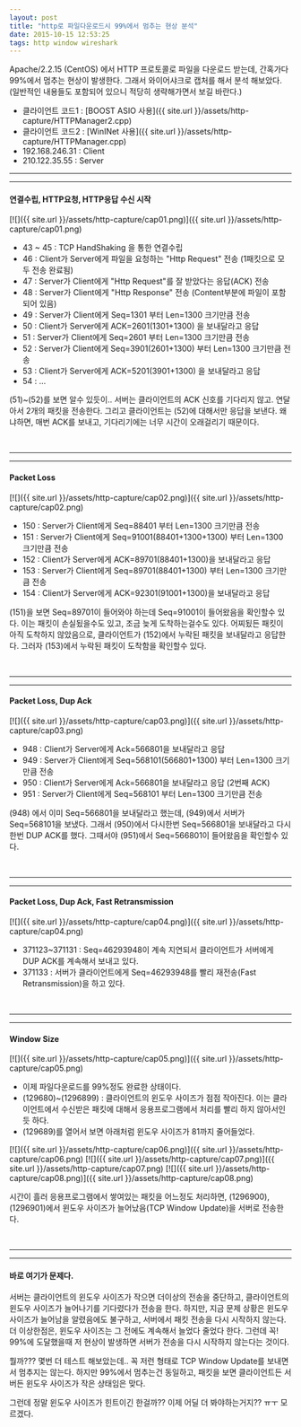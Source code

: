 ```yaml
---
layout: post
title: "http로 파일다운로드시 99%에서 멈추는 현상 분석"
date: 2015-10-15 12:53:25
tags: http window wireshark
---
```


Apache/2.2.15 (CentOS) 에서 HTTP 프로토콜로 파일을 다운로드 받는데, 간혹가다 99%에서 멈추는 현상이 발생한다. 그래서 와이어샤크로 캡처를 해서 분석 해보았다. (일반적인 내용들도 포함되어 있으니 적당히 생략해가면서 보길 바란다.)

- 클라이언트 코드1 : [BOOST ASIO 사용]({{ site.url }}/assets/http-capture/HTTPManager2.cpp)  
- 클라이언트 코드2 : [WinINet 사용]({{ site.url }}/assets/http-capture/HTTPManager.cpp)
- 192.168.246.31 : Client
- 210.122.35.55 : Server

***************************************************
***************************************************

#### 연결수립, HTTP요청, HTTP응답 수신 시작

[![]({{ site.url }}/assets/http-capture/cap01.png)]({{ site.url }}/assets/http-capture/cap01.png)

- 43 ~ 45 : TCP HandShaking 을 통한 연결수립
- 46 : Client가 Server에게 파일을 요청하는 "Http Request" 전송 (1패킷으로 모두 전송 완료됨)
- 47 : Server가 Client에게 "Http Request"를 잘 받았다는 응답(ACK) 전송
- 48 : Server가 Client에게 "Http Response" 전송 (Content부분에 파일이 포함되어 있음)
- 49 : Server가 Client에게 Seq=1301 부터 Len=1300 크기만큼 전송
- 50 : Client가 Server에게 ACK=2601(1301+1300) 을 보내달라고 응답
- 51 : Server가 Client에게 Seq=2601 부터 Len=1300 크기만큼 전송
- 52 : Server가 Client에게 Seq=3901(2601+1300) 부터 Len=1300 크기만큼 전송
- 53 : Client가 Server에게 ACK=5201(3901+1300) 을 보내달라고 응답
- 54 : ...

(51)~(52)를 보면 알수 있듯이.. 서버는 클라이언트의 ACK 신호를 기다리지 않고. 연달아서 2개의 패킷을 전송한다. 그리고 클라이언트는 (52)에 대해서만 응답을 보낸다. 왜냐하면, 매번 ACK를 보내고, 기다리기에는 너무 시간이 오래걸리기 때문이다.

<br>

***************************************************
***************************************************

#### Packet Loss

[![]({{ site.url }}/assets/http-capture/cap02.png)]({{ site.url }}/assets/http-capture/cap02.png)

- 150 : Server가 Client에게 Seq=88401 부터 Len=1300 크기만큼 전송
- 151 : Server가 Client에게 Seq=91001(88401+1300+1300) 부터 Len=1300 크기만큼 전송 
- 152 : Client가 Server에게 ACK=89701(88401+1300)을 보내달라고 응답
- 153 : Server가 Client에게 Seq=89701(88401+1300) 부터 Len=1300 크기만큼 전송
- 154 : Client가 Server에게 ACK=92301(91001+1300)을 보내달라고 응답

(151)을 보면 Seq=89701이 들어와야 하는데 Seq=91001이 들어왔음을 확인할수 있다. 이는 패킷이 손실됬을수도 있고, 조금 늦게 도착하는걸수도 있다. 어찌됬든 패킷이 아직 도착하지 않았음으로, 클라이언트가 (152)에서 누락된 패킷을 보내달라고 응답한다. 그러자 (153)에서 누락된 패킷이 도착함을 확인할수 있다.

<br>

***************************************************
***************************************************

#### Packet Loss, Dup Ack

[![]({{ site.url }}/assets/http-capture/cap03.png)]({{ site.url }}/assets/http-capture/cap03.png)

- 948 : Client가 Server에게 Ack=566801을 보내달라고 응답
- 949 : Server가 Client에게 Seq=568101(566801+1300) 부터 Len=1300 크기만큼 전송
- 950 : Client가 Server에게 Ack=566801을 보내달라고 응답 (2번째 ACK)
- 951 : Server가 Client에게 Seq=568101 부터 Len=1300 크기만큼 전송

(948) 에서 이미 Seq=566801을 보내달라고 했는데, (949)에서 서버가 Seq=568101을 보냈다. 
그래서 (950)에서 다시한번 Seq=566801을 보내달라고 다시한번 DUP ACK를 했다.
그때서야 (951)에서 Seq=566801이 들어왔음을 확인할수 있다.

<br>

***************************************************
***************************************************

#### Packet Loss, Dup Ack, Fast Retransmission

[![]({{ site.url }}/assets/http-capture/cap04.png)]({{ site.url }}/assets/http-capture/cap04.png)

- 371123~371131 : Seq=46293948이 계속 지연되서 클라이언트가 서버에게 DUP ACK를 계속해서 보내고 있다. 
- 371133 : 서버가 클라이언트에게 Seq=46293948를 빨리 재전송(Fast Retransmission)을 하고 있다.

<br>

***************************************************
***************************************************

#### Window Size

[![]({{ site.url }}/assets/http-capture/cap05.png)]({{ site.url }}/assets/http-capture/cap05.png)

- 이제 파일다운로드를 99%정도 완료한 상태이다. 
- (129680)~(1296899) : 클라이언트의 윈도우 사이즈가 점점 작아진다. 이는 클라이언트에서 수신받은 패킷에 대해서 응용프로그램에서 처리를 빨리 하지 않아서인듯 하다.
- (129689)를 열어서 보면 아래처럼 윈도우 사이즈가 81까지 줄어들었다.

[![]({{ site.url }}/assets/http-capture/cap06.png)]({{ site.url }}/assets/http-capture/cap06.png)
[![]({{ site.url }}/assets/http-capture/cap07.png)]({{ site.url }}/assets/http-capture/cap07.png)
[![]({{ site.url }}/assets/http-capture/cap08.png)]({{ site.url }}/assets/http-capture/cap08.png)

시간이 흘러 응용프로그램에서 쌓여있는 패킷을 어느정도 처리하면,  (1296900), (1296901)에서 윈도우 사이즈가 늘어났음(TCP Window Update)을 서버로 전송한다.

<br>

***************************************************
***************************************************

#### 바로 여기가 문제다.

서버는 클라이언트의 윈도우 사이즈가 작으면 더이상의 전송을 중단하고, 클라이언트의 윈도우 사이즈가 늘어나기를 기다렸다가 전송을 한다. 하지만, 지금 문제 상황은 윈도우 사이즈가 늘어남을 알렸음에도 불구하고, 서버에서 패킷 전송을 다시 시작하지 않는다. 더 이상한점은, 윈도우 사이즈는 그 전에도 계속해서 늘었다 줄었다 한다. 그런데 꼭! 99%에 도달했을때 저 현상이 발생하면 서버가 전송을 다시 시작하지 않는다는 것이다.

뭘까??? 몇번 더 테스트 해보았는데.. 꼭 저런 형태로 TCP Window Update를 보내면서 멈추지는 않는다. 하지만 99%에서 멈추는건 동일하고, 패킷을 보면 클라이언트든 서버든 윈도우 사이즈가 작은 상태임은 맞다.

그런데 정말 윈도우 사이즈가 힌트이긴 한걸까?? 
이제 어딜 더 봐야하는거지?? ㅠㅜ 모르겠다.
